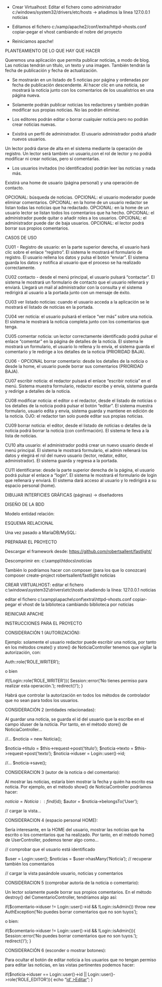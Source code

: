 - Crear Virtualhost:
  Editar el fichero como administrador c:/windows/system32/drivers/etc/hosts -> añadimos la linea 127.0.0.1 noticias

- Editamos el fichero c:/xamp/apache2/conf/extra/httpd-vhosts.conf
  copiar-pegar el vhost cambiando el nobre del proyecto

- Reiniciamos apache!


PLANTEAMIENTO DE LO QUE HAY QUE HACER

Queremos una aplicación que permita publicar noticias, a modo de blog.
Las noticias tendrán un título, un texto y una imagen. También tendrán la fecha de publicación y fecha de actualización.

- Se mostrarán en un listado de 5 noticias por página y ordenadas por fecha de publicación descendente. Al hacer clic en una noticia, se mostrará la noticia junto con los comentarios de los usualistrios en una página nueva.

- Solamente podrán publicar noticias los redactores y también podrán modificar sus propias noticias. No las podrán eliminar.

- Los editores podrán editar o borrar cualquier noticia pero no podrán crear noticias nuevas.

- Existirá un perfil de administrador. El usuario administrador podrá añadir nuevos usuarios.

Un lector podrá darse de alta en el sistema mediante la operación de registro. Un lector será también un usuario,con el rol de lector y no podrá modificar ni crear noticias, pero sí comentarlas.

- Los usuarios invitados (no identificados) podrán leer las noticias y nada más.

Existirá una home de usuario (página personal) y una operación de contacto.

OPCIONAL: búsqueda de noticias.
OPCIONAL: el usuario moderador puede eliminar comentarios.
OPCIONAL: en la home de un usuario redactor se listan todas las noticias que ha redactado.
OPCIONAL: en la home de un usuario lector se listan todos los comentarios que ha hecho.
OPCIONAL: el administrador puede quitar o añadir roles a los usuarios.
OPCIONAL: el administrador puede dar de baja usuarios.
OPCIONAL: el lector podrá borrar sus propios comentarios.

CASOS DE USO

CU01 - Registro de usuario: en la parte superior derecha, el usuario hará clic sobre el enlace “registro”. El sistema le mostrará el formulario de registro. El usuario rellena los datos y pulsa el botón “enviar”. El sistema guarda los datos y notifica al usuario que el proceso se ha realizado correctamente.

CU02 contacto - desde el menú principal, el usuario pulsará “contactar”. El sistema le mostrará un formulario de contacto que el usuario rellenará y enviará. Llegará un mail al administrador con la consulta y el sistema redirigirá al usuario a la portada junto con un mensaje de éxito.

CU03 ver listado noticias: cuando el usuario acceda a la aplicación se le mostrará el listado de noticias en la portada.

CU04 ver noticia: el usuario pulsará el enlace “ver más” sobre una noticia. El sistema le mostrará la noticia completa junto con los comentarios que tenga.

CU05 comentar noticia: un lector correctamente identificado podrá pulsar el enlace “comentar” en la página de detalles de la noticia. El sistema le mostrará un formulario, el usuario lo rellena y lo envía, el sistema guarda el comentario y le redirige a los detalles de la noticia (PRIORIDAD BAJA).

CU06 - OPCIONAL borrar comentario: desde los detalles de la noticia o desde la home, el usuario puede borrar sus comentarios (PRIORIDAD BAJA).

CU07 escribir noticia: el redactor pulsará el enlace “escribir noticia” en el menú. Sistema muestra formulario, redactor escribe y envía, sistema guarda y redirige a detalles de la noticia.

CU08 modificar noticia: el editor o el redactor, desde el listado de noticias o los detalles de la noticia podrá pulsar el botón “editar”. El sistema muestra formulario, usuario edita y envía, sistema guarda y mantiene en edición de la noticia. OJO: el redactor tan solo puede editar sus propias noticias.

CU09 borrar noticia: el editor, desde el listado de noticias o detalles de la noticia podrá borrar la noticia (con confirmación). El sistema te lleva a la lista de noticias.

CU10 alta usuario: el administrador podrá crear un nuevo usuario desde el menú principal. El sistema le mostrará formulario, el admin rellenará los datos y elegirá el rol del nuevo usuario (lector, redator, editor, administrador). El sistema guarda y regresa a la portada.

CU11 identificarse: desde la parte superior derecha de la página, el usuario podrá pulsar el enlace a “login”. El sistema le mostrará el formulario de login que rellenará y enviará. El sistema dará acceso al usuario y lo redirigirá a su espacio personal (home).

DIBUJAR INTERFICIES GRÁFICAS (páginas) → diseñadores

DISEÑO DE LA BDD

Modelo entidad relación:

ESQUEMA RELACIONAL

Una vez pasado a MariaDB/MySQL:

PREPARAR EL PROYECTO

Descargar el framework desde:
https://github.com/robertsallent/fastlight/

Descomprimir en:
c:\xampp\htdocs\noticias

También lo podríamos hacer con composer (para los que lo conozcan)
composer create-project robertsallent/fastlight noticias

CREAR VIRTUALHOST:
editar el fichero c:\windows\system32\drivers\etc\hosts
añadiendo la línea:
127.0.0.1 noticias

editar el fichero c:\xampp\apache\conf\extra\httpd-vhosts.conf
copiar-pegar el vhost de la biblioteca cambiando biblioteca
por noticias

REINICIAR APACHE

INSTRUCCIONES PARA EL PROYECTO

CONSIDERACIÓN 1 (AUTORIZACIÓN):

Ejemplo: solamente el usuario redactor puede escribir una noticia, por tanto en los métodos create() y store() de NoticiaController tenemos que vigilar la autorización, con:

Auth::role(‘ROLE_WRITER’);

o bien

if(!Login::role(‘ROLE_WRITER’)){
Session::error(‘No tienes permiso para realizar esta operación.’);
redirect(‘/’);
}

Habrá que controlar la autorización en todos los métodos de controlador que no sean para todos los usuarios.

CONSIDERACIÓN 2 (entidades relacionadas):

Al guardar una noticia, se guarda el id del usuario que la escribe en el campo iduser de la noticia. Por tanto, en el método store() de NoticiaController...

//…
$noticia = new Noticia();

$noticia->titulo = $this->request->post(‘titulo’);
$noticia->texto = $this->request->post(‘texto’);
$noticia->iduser = Login::user()->id;

//…
$noticia→save();

CONSIDERACION 3 (autor de la noticia o del comentario):

Al mostrar las noticias, estaría bien mostrar la fecha y quién ha escrito esa noticia. Por ejemplo, en el método show() de NoticiaController podríamos hacer:

$noticia = Noticia::find($id);
$autor = $noticia->belongsTo(‘User’);

// cargar la vista…

CONSIDERACION 4 (espacio personal HOME):

Sería interesante, en la HOME del usuario, mostrar las noticias que ha escrito o los comentarios que ha realizado. Por tanto, en el método home() de UserController, podemos tener algo como…

// comprobar que el usuario está identificado

$user = Login::user();
$noticias = $user->hasMany(‘Noticia’);
// recuperar también los comentarios

// cargar la vista pasándole usuario, noticias y comentarios

CONSIDERACION 5 (comprobar autoría de la noticia o comentario):

Un lector solamente puede borrar sus propios comentarios. En el método destroy() del ComentarioController, tendríamos algo así:

if($comentario->iduser != Login::user()->id && !Login::isAdmin())
throw new AuthException(‘No puedes borrar comentarios que no son tuyos’);

o bien:

if($comentario->iduser != Login::user()->id && !Login::isAdmin()){
Session::error(‘No puedes borrar comentarios que no son tuyos.’);
redirect(‘/’);
}

CONSIDERACIÓN 6 (esconder o mostrar botones):

Para ocultar el botón de editar noticia a los usuarios que no tengan permiso para editar las noticias, en las vistas pertinentes podemos hacer:

if($noticia->iduser == Login::user()->id || Login::user()->role(‘ROLE_EDITOR’)){
	echo “<a class=’button’ href=’/Noticia/edit/$noticia->id’ >Editar</a>”;
}


